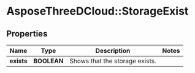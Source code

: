 # AsposeThreeDCloud::StorageExist

## Properties
Name | Type | Description | Notes
------------ | ------------- | ------------- | -------------
**exists** | **BOOLEAN** | Shows that the storage exists.              | 


